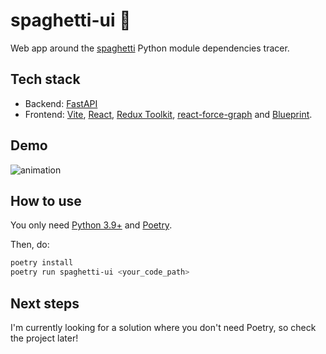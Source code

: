 # spaghetti-ui :spaghetti:

Web app around the [spaghetti](https://github.com/Srynetix/spaghetti) Python module dependencies tracer.

## Tech stack

- Backend: [FastAPI](https://fastapi.tiangolo.com/)
- Frontend: [Vite](https://vitejs.dev/), [React](https://reactjs.org/), [Redux Toolkit](https://redux-toolkit.js.org/), [react-force-graph](https://github.com/vasturiano/react-force-graph) and [Blueprint](https://blueprintjs.com/).

## Demo

![animation](./docs/animation.gif)

## How to use

You only need [Python 3.9+](https://www.python.org/) and [Poetry](https://python-poetry.org/).

Then, do:

```bash
poetry install
poetry run spaghetti-ui <your_code_path>
```

## Next steps

I'm currently looking for a solution where you don't need Poetry, so check the project later!